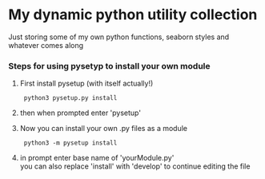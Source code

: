 # My dynamic python utility collection

Just storing some of my own python functions, seaborn styles and whatever comes along


### Steps for using pysetyp to install your own module  

1. First install pysetup (with itself actually!)  

        python3 pysetup.py install  

2. then when prompted enter 'pysetup'  
3. Now you can install your own .py files as a module  

        python3 -m pysetup install  

4. in prompt enter base name of 'yourModule.py'  
you can also replace 'install' with 'develop' to continue editing the file  
